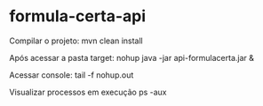 # formula-certa-api
Compilar o projeto: mvn clean install

Após acessar a pasta target:
nohup java -jar api-formulacerta.jar &

Acessar console:
tail -f nohup.out

Visualizar processos em execução
ps -aux
